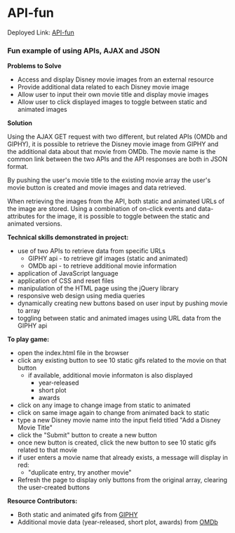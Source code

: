 # API-fun

Deployed Link: [API-fun](https://vwhope.github.io/API-fun/)

### Fun example of using APIs, AJAX and JSON

**Problems to Solve**
* Access and display Disney movie images from an external resource
* Provide additional data related to each Disney movie image
* Allow user to input their own movie title and display movie images
* Allow user to click displayed images to toggle between static and animated images

**Solution**

Using the AJAX GET request with two different, but related APIs (OMDb and GIPHY),
it is possible to retrieve the Disney movie image from GIPHY and the additional data about that movie from OMDb. The movie name is the common link between the two APIs and the API responses are both in JSON format.

By pushing the user's movie title to the existing movie array the user's movie button is created and movie images and data retrieved.

When retrieving the images from the API, both static and animated URLs of the image are stored. Using a combination of on-click events and data- attributes for the image, it is possible to toggle between the static and animated versions.


**Technical skills demonstrated in project:**
* use of two APIs to retrieve data from specific URLs 
    * GIPHY api - to retrieve gif images (static and animated)
    * OMDb api - to retrieve additional movie information
* application of JavaScript language
* application of CSS and reset files
* manipulation of the HTML page using the jQuery library
* responsive web design using media queries
* dynamically creating new buttons based on user input by pushing movie to array
* toggling between static and animated images using URL data from the GIPHY api


**To play game:**
* open the index.html file in the browser
* click any existing button to see 10 static gifs related to the movie on that button
    *  if available, additional movie informaton is also displayed
        * year-released
        * short plot
        * awards
* click on any image to change image from static to animated
* click on same image again to change from animated back to static
* type a new Disney movie name into the input field titled "Add a Disney Movie Title"
* click the "Submit" button to create a new button
* once new button is created, click the new button to see 10 static gifs related to that movie
* if user enters a movie name that already exists, a message will display in red:
  * "duplicate entry, try another movie"
* Refresh the page to display only buttons from the original array, clearing the user-created buttons

**Resource Contributors:**
* Both static and animated gifs from [GIPHY](https://giphy.com/)
* Additional movie data (year-released, short plot, awards) from [OMDb](http://www.omdbapi.com)
